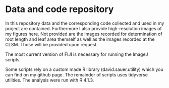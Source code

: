 # Data and code repository

In this repository data and the corresponding code collected and used in my project are contained. Furthermore I also provide high-resolution images of my figures here. Not provided are the images recorded for determination of root length and leaf area themself as well as the images recorded at the CLSM. Those will be provided upon request.

The most current version of FIJI is necessary for running the ImageJ scripts.

Some scripts rely on a custom made R library (david.sauer.utility) which you can find on my github page. The remainder of scripts uses tidyverse utilities. The analysis were run with R 4.1.3.
